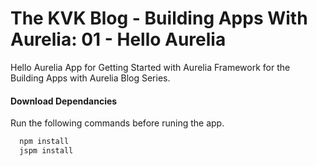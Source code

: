 # The KVK Blog - Building Apps With Aurelia: 01 - Hello Aurelia
Hello Aurelia App for Getting Started with Aurelia Framework for the Building Apps with Aurelia Blog Series.

#### Download Dependancies
Run the following commands before runing the app.

```bash
  npm install
  jspm install
```
  
